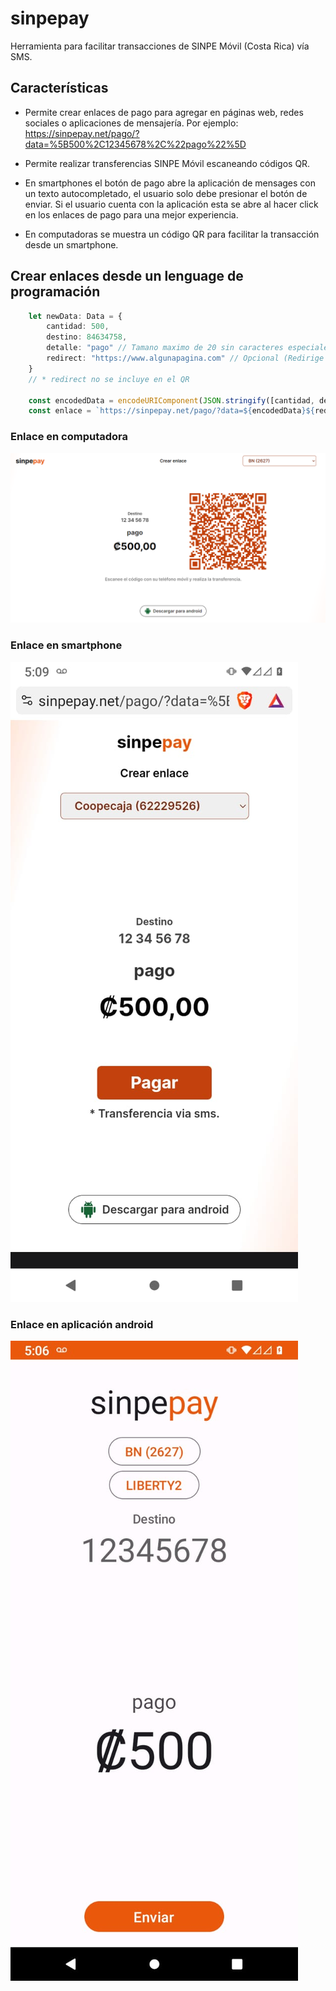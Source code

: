 # sinpepay
Herramienta para facilitar transacciones de SINPE Móvil (Costa Rica) vía SMS.

## Características
* Permite crear enlaces de pago para agregar en páginas web, redes sociales o aplicaciones de mensajería. Por ejemplo: https://sinpepay.net/pago/?data=%5B500%2C12345678%2C%22pago%22%5D

* Permite realizar transferencias SINPE Móvil escaneando códigos QR.
* En smartphones el botón de pago abre la aplicación de mensages con un texto autocompletado, el usuario solo debe presionar el botón de enviar. Si el usuario cuenta con la aplicación esta se abre al hacer click en los enlaces de pago para una mejor experiencia.
* En computadoras se muestra un código QR para facilitar la transacción desde un smartphone.

## Crear enlaces desde un lenguage de programación
```typescript
    let newData: Data = {
        cantidad: 500,
        destino: 84634758,
        detalle: "pago" // Tamano maximo de 20 sin caracteres especiales.
        redirect: "https://www.algunapagina.com" // Opcional (Redirige al usuario cuando este realiza la transaccion)
    }
    // * redirect no se incluye en el QR

    const encodedData = encodeURIComponent(JSON.stringify([cantidad, destino, detalle]))
    const enlace = `https://sinpepay.net/pago/?data=${encodedData}${redirect?`&redirect=${redirect}`: ""}`
```

### Enlace en computadora
![Enlace en la web desde la computadora](screenshots/web.png?raw=true "Enlace en computadora")

### Enlace en smartphone
![Enlace en la web desde el movil](screenshots/webmovil.jpg?raw=true "Enlace en smartphone")

### Enlace en aplicación android
![Enlace desde la aplicacion android](screenshots/app.jpg?raw=true "Enlace desde la aplicacion android")
